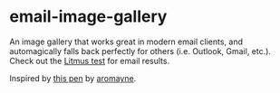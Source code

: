 # email-image-gallery
An image gallery that works great in modern email clients, and automagically falls back perfectly for others (i.e. Outlook, Gmail, etc.). Check out the [Litmus test](https://litmus.com/pub/427e6c6) for email results.

Inspired by [this pen](http://codepen.io/aromayne/pen/zGmgRw) by [aromayne](http://codepen.io/aromayne/).